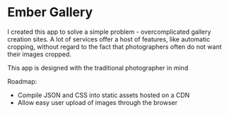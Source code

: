 # Ember Gallery

I created this app to solve a simple problem - overcomplicated gallery creation
sites. A lot of services offer a host of features, like automatic
cropping, without regard to the fact that photographers often do not want
their images cropped.

This app is designed with the traditional photographer in mind

Roadmap:
* Compile JSON and CSS into static assets hosted on a CDN
* Allow easy user upload of images through the browser
